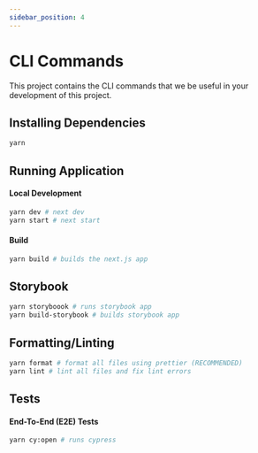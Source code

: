 ```yaml
---
sidebar_position: 4
---
```


# CLI Commands

This project contains the CLI commands that we be useful in your development of this project.

## Installing Dependencies

```bash
yarn
```

## Running Application

#### Local Development

```bash
yarn dev # next dev
yarn start # next start
```

#### Build
```bash
yarn build # builds the next.js app
```


## Storybook

```bash
yarn storyboook # runs storybook app
yarn build-storybook # builds storybook app
```

## Formatting/Linting

```bash
yarn format # format all files using prettier (RECOMMENDED)
yarn lint # lint all files and fix lint errors
```

## Tests

#### End-To-End (E2E) Tests

```bash
yarn cy:open # runs cypress
```
